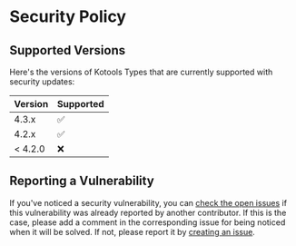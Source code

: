[//]: # (Copyright 2023 Loïc Lamarque.)
[//]: # (Use of this source code is governed by the MIT license.)

# Security Policy

## Supported Versions

Here's the versions of Kotools Types that are currently supported with security
updates:

| Version | Supported          |
|---------|--------------------|
| 4.3.x   | :white_check_mark: |
| 4.2.x   | :white_check_mark: |
| < 4.2.0 | :x:                |

## Reporting a Vulnerability

If you've noticed a security vulnerability, you can [check the open issues] if
this vulnerability was already reported by another contributor.
If this is the case, please add a comment in the corresponding issue for being
noticed when it will be solved.
If not, please report it by [creating an issue].

[check the open issues]: https://github.com/kotools/types/issues?q=is%3Aopen+is%3Aissue+label%3Asecurity
[creating an issue]: https://github.com/kotools/types/issues/new?template=security-template.md
